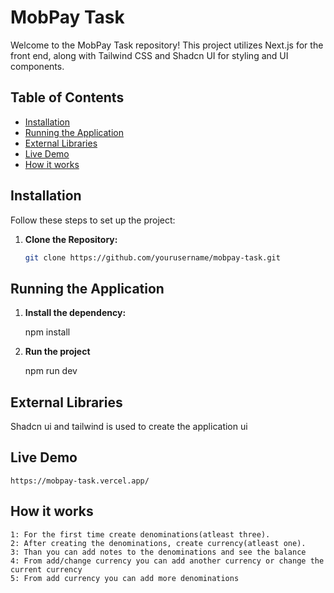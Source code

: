 # MobPay Task

Welcome to the MobPay Task repository! This project utilizes Next.js for the front end, along with Tailwind CSS and Shadcn UI for styling and UI components.

## Table of Contents

- [Installation](#installation)
- [Running the Application](#running-the-application)
- [External Libraries](#external-libraries)
- [Live Demo](#live-demo)
- [How it works](#how-it-works)




## Installation

Follow these steps to set up the project:

1. **Clone the Repository:**

   ```bash
   git clone https://github.com/yourusername/mobpay-task.git

## Running the Application
1. **Install the dependency:**

    npm install

2. **Run the project**

    npm run dev

## External Libraries
   Shadcn ui and tailwind is used to create the application ui

## Live Demo
    https://mobpay-task.vercel.app/

## How it works
    1: For the first time create denominations(atleast three).
    2: After creating the denominations, create currency(atleast one).
    3: Than you can add notes to the denominations and see the balance
    4: From add/change currency you can add another currency or change the current currency
    5: From add currency you can add more denominations